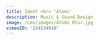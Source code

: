 ```yaml
---
title: Ident <br> 'Atoms'
description: Music & Sound Design
image: /cms/images/Atoms Blur.jpg
vimeoID: '234134910'
---
```








